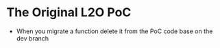 # The Original L2O PoC
- When you migrate a function delete it from the PoC code base on the dev branch